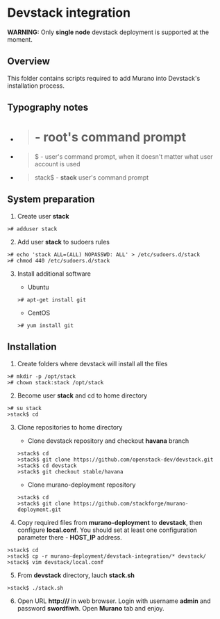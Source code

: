 # Devstack integration

**WARNING:** Only **single node** devstack deployment is supported at the moment.

## Overview

This folder contains scripts required to add Murano into Devstack's installation process.

## Typography notes

* ># - root's command prompt
* >$ - user's command prompt, when it doesn't matter what user account is used
* >stack$ - **stack** user's command prompt

## System preparation

1. Create user **stack**

```
># adduser stack
```

2. Add user **stack** to sudoers rules

```
># echo 'stack ALL=(ALL) NOPASSWD: ALL' > /etc/sudoers.d/stack
># chmod 440 /etc/sudoers.d/stack
```

3. Install additional software

	* Ubuntu

	```
	># apt-get install git
	```

	* CentOS

	```
	># yum install git
	```

## Installation

1. Create folders where devstack will install all the files

```
># mkdir -p /opt/stack
># chown stack:stack /opt/stack
```

2. Become user **stack** and cd to home directory

```
># su stack
>stack$ cd
```

3. Clone repositories to home directory

	* Clone devstack repository and checkout **havana** branch

	```
	>stack$ cd
	>stack$ git clone https://github.com/openstack-dev/devstack.git
	>stack$ cd devstack
	>stack$ git checkout stable/havana
	```

	* Clone murano-deployment repository

	```
	>stack$ cd
	>stack$ git clone https://github.com/stackforge/murano-deployment.git
	```

4. Copy required files from **murano-deployment** to **devstack**, then configure **local.conf**. You should set at least one configuration parameter there - **HOST_IP** address.

```
>stack$ cd
>stack$ cp -r murano-deployment/devstack-integration/* devstack/
>stack$ vim devstack/local.conf
```

5. From **devstack** directory, lauch **stack.sh**

```
>stack$ ./stack.sh
```

6. Open URL **http://<your host ip>/** in web browser. Login with username **admin** and password **swordfiwh**. Open **Murano** tab and enjoy.

